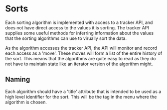 # Sorts

Each sorting algorithm is implemented with access to a tracker API, and does not
have direct access to the values it is sorting. The tracker API supplies some
useful methods for inferring information about the values that the sorting
algorithms can use to virually sort the data.

As the algorithm accesses the tracker API, the API will monitor and record each
access as a 'move'. These moves will form a list of the entire history of the
sort. This means that the algorithms are quite easy to read as they do not have
to maintain state like an iterator version of the algorithm might.

## Naming

Each algorithm should have a 'title' attribute that is intended to be used as a
high level identifier for the sort. This will be the tag in the menu where the
algorithm is chosen.